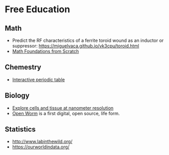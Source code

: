 # Free Education

## Math

- Predict the RF characteristics of a ferrite toroid wound as an inductor or suppressor: <https://miguelvaca.github.io/vk3cpu/toroid.html>
- [Math Foundations from Scratch](https://learnaifromscratch.github.io/math.html)

## Chemestry

- [Interactive periodic table](https://ptable.com)

## Biology

- [Explore cells and tissue at nanometer resolution](https://openorganelle.janelia.org/)
- [Open Worm](https://github.com/openworm/OpenWorm) is a first digital, open source, life form.

## Statistics

- <http://www.labinthewild.org/>
- <https://ourworldindata.org/>

